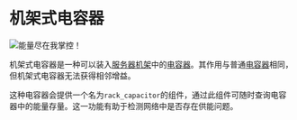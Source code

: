 # 机架式电容器

![能量尽在我掌控！](item:computronics:oc_parts@12)

机架式电容器是一种可以装入[服务器机架](/%LANGUAGE%/block/rack.md)中的[电容器](/%LANGUAGE%/block/capacitor.md)。其作用与普通[电容器](/%LANGUAGE%/block/capacitor.md)相同，但机架式电容器无法获得相邻增益。

这种电容器会提供一个名为`rack_capacitor`的组件，通过此组件可随时查询电容器中的能量存量。这一功能有助于检测网络中是否存在供能问题。

